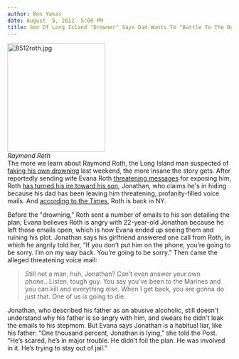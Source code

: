 ```yaml
---
author: Ben Yakas
date: August  5, 2012  5:00 PM
title: Son Of Long Island "Drowner" Says Dad Wants To "Battle To The Death"
---
```


<p><span class="mt-enclosure mt-enclosure-image" style="display: inline;"> </span></p><div class="image-left"> <img alt="8512roth.jpg" src="https://web.archive.org/web/20130604004434im_/http://gothamist.com/attachments/byakas/8512roth.jpg" width="220" height="244"> <br> <i style=" width:220px; ;display:block"> Raymond Roth</i></div> The more we learn about Raymond Roth, the Long Island man suspected of <a href="https://web.archive.org/web/20130604004434/http://gothamist.com/2012/08/03/drowned_man_very_much_alive_emptied.php">faking his own drowning</a> last weekend, the more insane the story gets. After reportedly sending wife Evana Roth <a href="https://web.archive.org/web/20130604004434/http://gothamist.com/2012/08/04/drowned_li_man_threatens_wife_tells.php">threatening messages</a> for exposing him, Roth <a href="https://web.archive.org/web/20130604004434/http://www.nypost.com/p/news/local/dead_reckoning_beW7FQwn7pF7kOb5JHehPI?utm_medium=rss&amp;utm_content=Local">has turned his ire toward his son</a>, Jonathan, who claims he&apos;s in hiding because his dad has been leaving him threatening, profanity-filled voice mails. And <a href="https://web.archive.org/web/20130604004434/http://www.nytimes.com/2012/08/05/nyregion/whereabouts-of-raymond-roth-suspected-of-faking-his-death-still-unclear.html?partner=rss&amp;emc=rss">according to the Times</a>, Roth is back in NY. <p></p>

<p>Before the &quot;drowning,&quot; Roth sent a number of emails to his son detailing the plan; Evana believes Roth is angry with 22-year-old Jonathan because he left those emails open, which is how Evana ended up seeing them and ruining his plot. Jonathan says his girlfriend answered one call from Roth, in which he angrily told her, &#x201C;If you don&#x2019;t put him on the phone, you&#x2019;re going to be sorry. I&#x2019;m on my way back. You&#x2019;re going to be sorry.&#x201D; Then came the alleged threatening voice mail:</p>

<blockquote>Still not a man, huh, Jonathan? Can&#x2019;t even answer your own phone...Listen, tough guy. You say you&#x2019;ve been to the Marines and you can kill and everything else. When I get back, you are gonna do just that. One of us is going to die.</blockquote>

<p>Jonathan, who described his father as an abusive alcoholic, still doesn&apos;t understand why his father is so angry with him, and swears he didn&apos;t leak the emails to his stepmom. But Evana says Jonathan is a habitual liar, like his father: &#x201C;One thousand percent, Jonathan is lying,&#x201D; she told the Post. &#x201C;He&#x2019;s scared, he&#x2019;s in major trouble. He didn&#x2019;t foil the plan. He was involved in it. He&#x2019;s trying to stay out of jail.&#x201D;</p>
